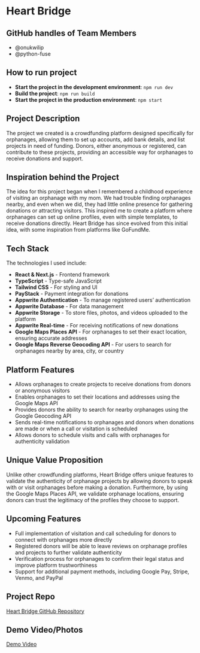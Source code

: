 # Heart Bridge

## GitHub handles of Team Members

- @onukwilip
- @python-fuse

## How to run project

- **Start the project in the development environment**: `npm run dev`
- **Build the project**: `npm run build`
- **Start the project in the production environment**: `npm start`

## Project Description

The project we created is a crowdfunding platform designed specifically for orphanages, allowing them to set up accounts, add bank details, and list projects in need of funding. Donors, either anonymous or registered, can contribute to these projects, providing an accessible way for orphanages to receive donations and support.

## Inspiration behind the Project

The idea for this project began when I remembered a childhood experience of visiting an orphanage with my mom. We had trouble finding orphanages nearby, and even when we did, they had little online presence for gathering donations or attracting visitors. This inspired me to create a platform where orphanages can set up online profiles, even with simple templates, to receive donations directly. Heart Bridge has since evolved from this initial idea, with some inspiration from platforms like GoFundMe.

## Tech Stack

The technologies I used include:

- **React & Next.js** - Frontend framework
- **TypeScript** - Type-safe JavaScript
- **Tailwind CSS** - For styling and UI
- **PayStack** - Payment integration for donations
- **Appwrite Authentication** - To manage registered users’ authentication
- **Appwrite Database** - For data management
- **Appwrite Storage** - To store files, photos, and videos uploaded to the platform
- **Appwrite Real-time** - For receiving notifications of new donations
- **Google Maps Places API** - For orphanages to set their exact location, ensuring accurate addresses
- **Google Maps Reverse Geocoding API** - For users to search for orphanages nearby by area, city, or country

## Platform Features

- Allows orphanages to create projects to receive donations from donors or anonymous visitors
- Enables orphanages to set their locations and addresses using the Google Maps API
- Provides donors the ability to search for nearby orphanages using the Google Geocoding API
- Sends real-time notifications to orphanages and donors when donations are made or when a call or visitation is scheduled
- Allows donors to schedule visits and calls with orphanages for authenticity validation

## Unique Value Proposition

Unlike other crowdfunding platforms, Heart Bridge offers unique features to validate the authenticity of orphanage projects by allowing donors to speak with or visit orphanages before making a donation. Furthermore, by using the Google Maps Places API, we validate orphanage locations, ensuring donors can trust the legitimacy of the profiles they choose to support.

## Upcoming Features

- Full implementation of visitation and call scheduling for donors to connect with orphanages more directly
- Registered donors will be able to leave reviews on orphanage profiles and projects to further validate authenticity
- Verification process for orphanages to confirm their legal status and improve platform trustworthiness
- Support for additional payment methods, including Google Pay, Stripe, Venmo, and PayPal

## Project Repo

[Heart Bridge GitHub Repository](https://github.com/onukwilip/heart-bridge)

## Demo Video/Photos

[Demo Video](https://www.awesomescreenshot.com/video/33128771?key=c0590082f175f9f4a260b177a6c2e825)

